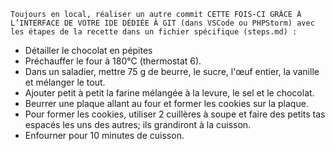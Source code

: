     Toujours en local, réaliser un autre commit CETTE FOIS-CI GRÂCE À L’INTERFACE DE VOTRE IDE DÉDIÉE À GIT (dans VSCode ou PHPStorm) avec les étapes de la recette dans un fichier spécifique (steps.md) :

- Détailler le chocolat en pépites
- Préchauffer le four à 180°C (thermostat 6).
- Dans un saladier, mettre 75 g de beurre, le sucre, l'œuf entier, la vanille et mélanger le tout.
- Ajouter petit à petit la farine mélangée à la levure, le sel et le chocolat.
- Beurrer une plaque allant au four et former les cookies sur la plaque.
- Pour former les cookies, utiliser 2 cuillères à soupe et faire des petits tas espacés les uns des autres; ils grandiront à la cuisson.
- Enfourner pour 10 minutes de cuisson.